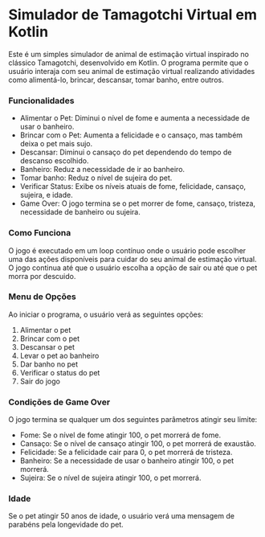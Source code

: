# Simulador de Tamagotchi Virtual em Kotlin
Este é um simples simulador de animal de estimação virtual inspirado no clássico Tamagotchi, desenvolvido em Kotlin. O programa permite que o usuário interaja com seu animal de estimação virtual realizando atividades como alimentá-lo, brincar, descansar, tomar banho, entre outros.

### Funcionalidades
* Alimentar o Pet: Diminui o nível de fome e aumenta a necessidade de usar o banheiro.
* Brincar com o Pet: Aumenta a felicidade e o cansaço, mas também deixa o pet mais sujo.
* Descansar: Diminui o cansaço do pet dependendo do tempo de descanso escolhido.
* Banheiro: Reduz a necessidade de ir ao banheiro.
* Tomar banho: Reduz o nível de sujeira do pet.
* Verificar Status: Exibe os níveis atuais de fome, felicidade, cansaço, sujeira, e idade.
* Game Over: O jogo termina se o pet morrer de fome, cansaço, tristeza, necessidade de banheiro ou sujeira.
  
### Como Funciona
O jogo é executado em um loop contínuo onde o usuário pode escolher uma das ações disponíveis para cuidar do seu animal de estimação virtual. O jogo continua até que o usuário escolha a opção de sair ou até que o pet morra por descuido.

### Menu de Opções
Ao iniciar o programa, o usuário verá as seguintes opções:

1. Alimentar o pet
2. Brincar com o pet
3. Descansar o pet
4. Levar o pet ao banheiro
5. Dar banho no pet
6. Verificar o status do pet
7. Sair do jogo
   
### Condições de Game Over
O jogo termina se qualquer um dos seguintes parâmetros atingir seu limite:

* Fome: Se o nível de fome atingir 100, o pet morrerá de fome.
* Cansaço: Se o nível de cansaço atingir 100, o pet morrerá de exaustão.
* Felicidade: Se a felicidade cair para 0, o pet morrerá de tristeza.
* Banheiro: Se a necessidade de usar o banheiro atingir 100, o pet morrerá.
* Sujeira: Se o nível de sujeira atingir 100, o pet morrerá.
  
### Idade
Se o pet atingir 50 anos de idade, o usuário verá uma mensagem de parabéns pela longevidade do pet.
